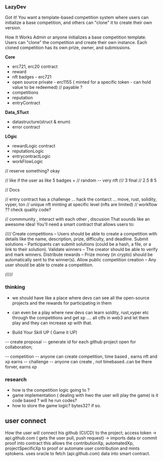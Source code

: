 ### LazyDev
Got it! You want a template-based competition system where users can initialize a base competition, and others can "clone" it to create their own version.

How It Works
Admin or anyone initializes a base competition template.
Users can "clone" the competition and create their own instance.
Each cloned competition has its own prize, owner, and submissions.


**Core**
- erc721, erc20 contract
- reward
- nft badges - erc721
- open source private - erc1155 ( minted for a specific token - can hold value to be redeemed) // payable ? 
- competitions 
- reputation 
- entryContract 

**Data_STuct**
- datastructure(struct & enum)
- error contract

**LOgic**
- rewardLogic contract 
- reputationLogic 
- entrycontractLogic
- workFlowLogic

// reserve something? okay

// like if the user as like 5 badges + 
// random -- very nft 
/// 3 final 
// 2.5 8  5 


//  Docs

// entry contract has a challenge ... hack the contarct ... move, rust, solidity, vyper, ton
// unique nft minting at specific level (nfts are limited)
// workflow ?? check quality code?

// commmunity , interact with each other , discusion
That sounds like an awesome idea! You'll need a smart contract that allows users to:

////
Create competitions – Users should be able to create a competition with details like the name, description, prize, difficulty, and deadline.
Submit solutions – Participants can submit solutions (could be a hash, a file, or a link to their solution).
Validate winners – The creator should be able to verify and mark winners.
Distribute rewards – Prize money (in crypto) should be automatically sent to the winner(s).
Allow public competition creation – Any user should be able to create a competition.

/////


### thinking
- we should have like a place where devs can see all the open-source projects and the rewards for participating in them
  
- can even be a play where new devs can learn soldity, rust,vyper etc through the competitions and get xp .... all ctfs in web3 and let them play and they can increase xp with that.
- Build Your Skill UP ( Game it UP)

-- create proposal
-- generate id for each github project open for collaboration;

-- competition -- anyone can create competition, time based , earns nft and xp earns
-- challenge -- anyone can create , not timebased..can be there forver, earns xp


### research
- how is the competition logic going to ? 
- game implementation ( dealing with hwo the user will play the game) is it code based ? will he run codes?
- how to store the game logic? bytes32? if so.

###  

## user connect
How the user will connect his github (CI/CD) to the project;
access token -> api.github.com ( gets the user pull, push request) -> imports data or commit proof into contract
this allows the contributionXp, automatedXp, projectSpecificXp to proof or automate user contribution and mints xptokens.
uses oracle to fetch (api.github.com) data into smart contract.

